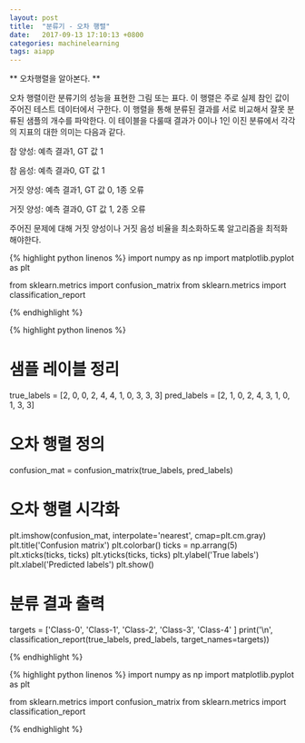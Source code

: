 ```yaml
---
layout: post
title:  "분류기 - 오차 행렬"
date:   2017-09-13 17:10:13 +0800
categories: machinelearning
tags: aiapp
---
```

** 오차행렬을 알아본다. **

오차 행렬이란 분류기의 성능을 표현한 그림 또는 표다. 이 행렬은 주로 실제 참인 값이 주어진 테스트 데이터에서 구한다. 이 행렬을 통해 분류된 결과를 서로 비교해서 잘못 분류된 샘플의 개수를 파악한다. 이 테이블을 다룰때 결과가 0이나 1인 이진 분류에서 각각의 지표의 대한 의미는 다음과 같다.

참 양성: 예측 결과1, GT 값 1 

참 음성: 예측 결과0, GT 값 1 

거짓 양성: 예측 결과1, GT 값 0, 1종 오류 

거짓 양성: 예측 결과0, GT 값 1, 2종 오류

주어진 문제에 대해 거짓 양성이나 거짓 음성 비율을 최소화하도록 알고리즘을 최적화 해야한다. 

{% highlight python linenos %}
import numpy as np
import matplotlib.pyplot as plt

from sklearn.metrics import confusion_matrix
from sklearn.metrics import classification_report

{% endhighlight %}

{% highlight python linenos %}
# 샘플 레이블 정리
true_labels = [2, 0, 0, 2, 4, 4, 1, 0, 3, 3, 3]
pred_labels = [2, 1, 0, 2, 4, 3, 1, 0, 1, 3, 3]

# 오차 행렬 정의
confusion_mat = confusion_matrix(true_labels, pred_labels)

# 오차 행렬 시각화
plt.imshow(confusion_mat, interpolate='nearest', cmap=plt.cm.gray)
plt.title('Confusion matrix')
plt.colorbar()
ticks = np.arrang(5)
plt.xticks(ticks, ticks)
plt.yticks(ticks, ticks)
plt.ylabel('True labels')
plt.xlabel('Predicted labels')
plt.show()

# 분류 결과 출력
targets = ['Class-0', 'Class-1', 'Class-2', 'Class-3', 'Class-4' ]
print('\n', classification_report(true_labels, pred_labels, target_names=targets))


{% endhighlight %}



{% highlight python linenos %}
import numpy as np
import matplotlib.pyplot as plt

from sklearn.metrics import confusion_matrix
from sklearn.metrics import classification_report

{% endhighlight %}